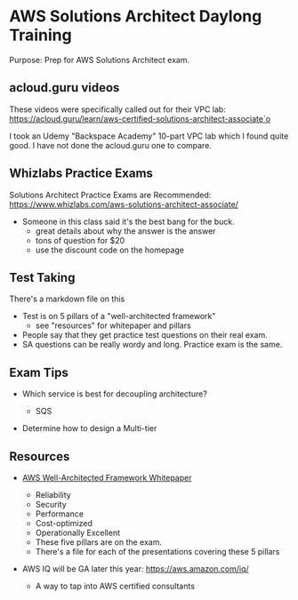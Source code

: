 # AWS Solutions Architect Daylong Training

Purpose: Prep for AWS Solutions Architect exam.


## acloud.guru videos

These videos were specifically called out for their VPC lab: https://acloud.guru/learn/aws-certified-solutions-architect-associate`o

I took an Udemy "Backspace Academy" 10-part VPC lab which I found quite good. I have not done the acloud.guru one to compare.

## Whizlabs Practice Exams

Solutions Architect Practice Exams are Recommended: https://www.whizlabs.com/aws-solutions-architect-associate/

- Someone in this class said it's the best bang for the buck.
  - great details about why the answer is the answer
  - tons of question for $20
  - use the discount code on the homepage


## Test Taking

There's a markdown file on this

- Test is on 5 pillars of a "well-architected framework" 
  - see "resources" for whitepaper and pillars
- People say that they get practice test questions on their real exam.
- SA questions can be really wordy and long. Practice exam is the same.


## Exam Tips

- Which service is best for decoupling architecture? 
  - SQS

- Determine how to design a Multi-tier 


## Resources

- [AWS Well-Architected Framework Whitepaper](https://d1.awsstatic.com/whitepapers/architecture/AWS_Well-Architected_Framework.pdf)
  - Reliability
  - Security
  - Performance
  - Cost-optimized
  - Operationally Excellent
  - These five pillars are on the exam.
  - There's a file for each of the presentations covering these 5 pillars

- AWS IQ will be GA later this year: https://aws.amazon.com/iq/
  - A way to tap into AWS certified consultants
